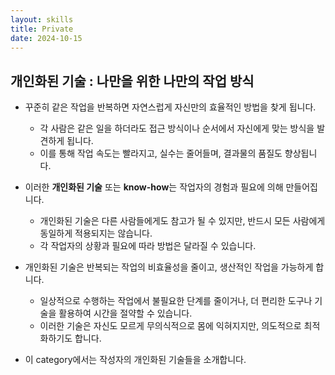 ```yaml
---
layout: skills
title: Private
date: 2024-10-15
---
```





## 개인화된 기술 : 나만을 위한 나만의 작업 방식

- 꾸준히 같은 작업을 반복하면 자연스럽게 자신만의 효율적인 방법을 찾게 됩니다.
    - 각 사람은 같은 일을 하더라도 접근 방식이나 순서에서 자신에게 맞는 방식을 발견하게 됩니다.
    - 이를 통해 작업 속도는 빨라지고, 실수는 줄어들며, 결과물의 품질도 향상됩니다.

- 이러한 **개인화된 기술** 또는 **know-how**는 작업자의 경험과 필요에 의해 만들어집니다.
    - 개인화된 기술은 다른 사람들에게도 참고가 될 수 있지만, 반드시 모든 사람에게 동일하게 적용되지는 않습니다.
    - 각 작업자의 상황과 필요에 따라 방법은 달라질 수 있습니다.

- 개인화된 기술은 반복되는 작업의 비효율성을 줄이고, 생산적인 작업을 가능하게 합니다.
    - 일상적으로 수행하는 작업에서 불필요한 단계를 줄이거나, 더 편리한 도구나 기술을 활용하여 시간을 절약할 수 있습니다.
    - 이러한 기술은 자신도 모르게 무의식적으로 몸에 익혀지지만, 의도적으로 최적화하기도 합니다.

- 이 category에서는 작성자의 개인화된 기술들을 소개합니다.
